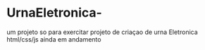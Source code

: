 # UrnaEletronica-
um projeto so para exercitar 
projeto de criaçao de urna Eletronica 
html/css/js 
ainda em andamento

